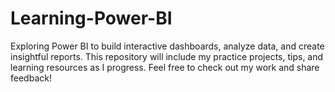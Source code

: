 # Learning-Power-BI
Exploring Power BI to build interactive dashboards, analyze data, and create insightful reports. This repository will include my practice projects, tips, and learning resources as I progress. Feel free to check out my work and share feedback!
